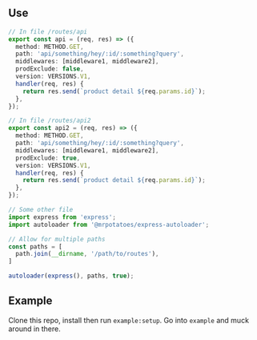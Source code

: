 <!--

"express-autoload-router": "^1.0.5",
"expressjs.routes.autoload": "^0.2.0"

https://developpaper.com/typescript-es6-promise-recursively-traverses-files-in-folders/

-->
## Use
```ts
// In file /routes/api
export const api = (req, res) => ({
  method: METHOD.GET,
  path: 'api/something/hey/:id/:something?query',
  middlewares: [middleware1, middleware2],
  prodExclude: false,
  version: VERSIONS.V1,
  handler(req, res) {
    return res.send(`product detail ${req.params.id}`);
  },
});

// In file /routes/api2
export const api2 = (req, res) => ({
  method: METHOD.GET,
  path: 'api/something/hey/:id/:something?query',
  middlewares: [middleware1, middleware2],
  prodExclude: true,
  version: VERSIONS.V1,
  handler(req, res) {
    return res.send(`product detail ${req.params.id}`);
  },
});

// Some other file
import express from 'express';
import autoloader from '@mrpotatoes/express-autoloader';

// Allow for multiple paths
const paths = [
  path.join(__dirname, '/path/to/routes'),
]

autoloader(express(), paths, true);
```

## Example
Clone this repo, install then run `example:setup`.
Go into `example` and muck around in there.